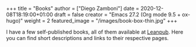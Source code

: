 +++
title = "Books"
author = ["Diego Zamboni"]
date = 2020-12-08T18:19:00+01:00
draft = false
creator = "Emacs 27.2 (Org mode 9.5 + ox-hugo)"
weight = 2
featured_image = "/images/book-box-thin.jpg"
+++

I have a few self-published books, all of them available at [Leanpub](https://leanpub.com/u/zzamboni). Here you can find short descriptions and links to their respective pages.
